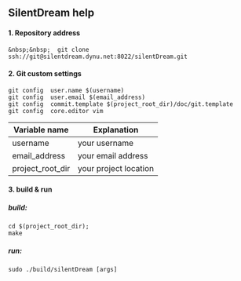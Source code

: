 ## SilentDream help

#### 1. Repository address  
```
&nbsp;&nbsp;  git clone ssh://git@silentdream.dynu.net:8022/silentDream.git
```

#### 2. Git custom settings  

```
git config  user.name $(username)
git config  user.email $(email_address) 
git config  commit.template $(project_root_dir)/doc/git.template   
git config  core.editor vim
```

Variable name | Explanation
--- | ------
username   | your username  
email_address | your email address  
project_root_dir | your project location  


#### 3. build & run


##### build:
```
cd $(project_root_dir);
make
```

##### run:
```
sudo ./build/silentDream [args]
```


